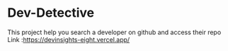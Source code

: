# Dev-Detective
 This project help you search  a developer on github and access their repo
 Link :https://devinsights-eight.vercel.app/

